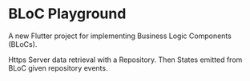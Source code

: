 # BLoC Playground

A new Flutter project for implementing Business Logic Components (BLoCs).

Https Server data retrieval with a Repository. 
Then States emitted from BLoC given repository events.



